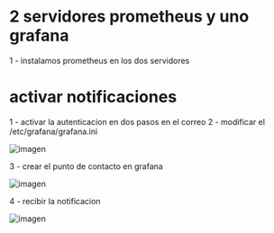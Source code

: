 # 2 servidores prometheus y uno grafana
1 - instalamos prometheus en los dos servidores








# activar notificaciones
1 - activar la autenticacion en dos pasos en el correo
2 - modificar el /etc/grafana/grafana.ini

![imagen](https://github.com/user-attachments/assets/b88b799e-c380-4af1-bc3c-66c17495e736)


3 - crear el punto de contacto en grafana

![imagen](https://github.com/user-attachments/assets/752b8c78-f6d1-4943-b410-25d349bffe71)

4 - recibir la notificacion

![imagen](https://github.com/user-attachments/assets/b21215c4-607b-4984-94cf-580b4219fcb7)

